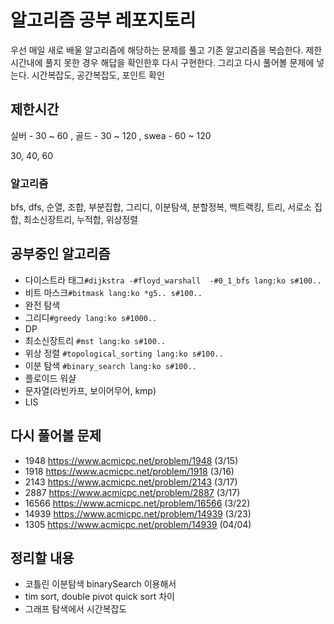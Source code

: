 # 알고리즘 공부 레포지토리
우선 매일 새로 배울 알고리즘에 해당하는 문제를 풀고 기존 알고리즘을 복습한다. 
제한시간내에 풀지 못한 경우 해답을 확인한후 다시 구현한다. 그리고 다시 풀어볼 문제에 넣는다.
시간복잡도, 공간복잡도, 포인트 확인
## 제한시간
실버 - 30 ~ 60 , 골드 - 30 ~ 120 , swea - 60 ~ 120

30, 40, 60

### 알고리즘
bfs, dfs, 순열, 조합, 부분집합, 그리디, 이분탐색, 분할정복, 백트랙킹, 트리, 서로소 집합, 최소신장트리, 누적합, 위상정렬

## 공부중인 알고리즘
- 다이스트라 태그```#dijkstra -#floyd_warshall  -#0_1_bfs lang:ko s#100..```
- 비트 마스크```#bitmask lang:ko *g5.. s#100..```
- 완전 탐색
- 그리디```#greedy lang:ko s#1000..```
- DP
- 최소신장트리 ```#mst lang:ko s#100..```
- 위상 정렬 ```#topological_sorting lang:ko s#100..```
- 이분 탐색 ```#binary_search lang:ko s#100..```
- 플로이드 워샬
- 문자열(라빈카프, 보이어무어, kmp)
- LIS

## 다시 풀어볼 문제
- 1948 https://www.acmicpc.net/problem/1948 (3/15)
- 1918 https://www.acmicpc.net/problem/1918 (3/16)
- 2143 https://www.acmicpc.net/problem/2143 (3/17)
- 2887 https://www.acmicpc.net/problem/2887 (3/17)
- 16566 https://www.acmicpc.net/problem/16566 (3/22)
- 14939 https://www.acmicpc.net/problem/14939 (3/23)
- 1305 https://www.acmicpc.net/problem/14939 (04/04)
 
## 정리할 내용
- 코틀린 이분탐색 binarySearch 이용해서
- tim sort, double pivot quick sort 차이
- 그래프 탐색에서 시간복잡도
